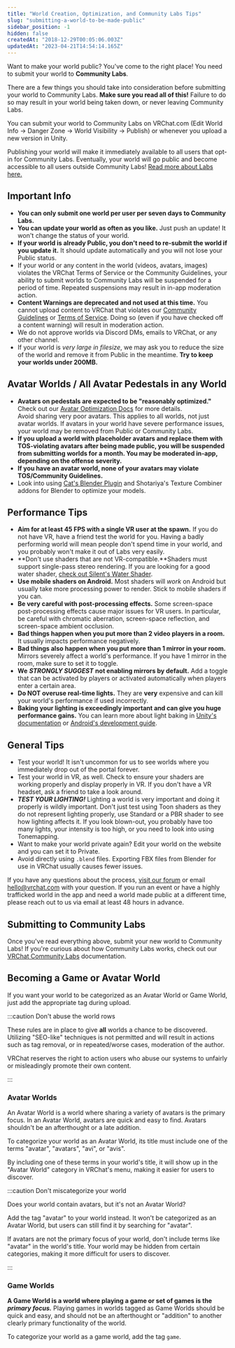 ```yaml
---
title: "World Creation, Optimization, and Community Labs Tips"
slug: "submitting-a-world-to-be-made-public"
sidebar_position: -1
hidden: false
createdAt: "2018-12-29T00:05:06.003Z"
updatedAt: "2023-04-21T14:54:14.165Z"
---
```

Want to make your world public? You've come to the right place! You need to submit your world to **Community Labs**.

There are a few things you should take into consideration before submitting your world to Community Labs. **Make sure you read all of this!** Failure to do so may result in your world being taken down, or never leaving Community Labs.

You can submit your world to Community Labs on VRChat.com (Edit World Info -> Danger Zone -> World Visibility -> Publish) or whenever you upload a new version in Unity.

Publishing your world will make it immediately available to all users that opt-in for Community Labs. Eventually, your world will go public and become accessible to all users outside Community Labs! [Read more about Labs here.](https://docs.vrchat.com/docs/vrchat-community-labs)

## Important Info

- **You can only submit one world per user per seven days to Community Labs.** 
- **You can update your world as often as you like.** Just push an update! It won't change the status of your world.
- **If your world is already Public, you don't need to re-submit the world if you update it.** It should update automatically and you will not lose your Public status.
- If your world or any content in the world (videos, avatars, images) violates the VRChat Terms of Service or the Community Guidelines, your ability to submit worlds to Community Labs will be suspended for a period of time. Repeated suspensions may result in in-app moderation action.
- **Content Warnings are deprecated and not used at this time.** You cannot upload content to VRChat that violates our [Community Guidelines](https://vrchat.com/community-guidelines) or [Terms of Service](https://vrchat.com/legal). Doing so (even if you have checked off a content warning) will result in moderation action.
- We do not approve worlds via Discord DMs, emails to VRChat, or any other channel.
- If your world is _very large in filesize_, we may ask you to reduce the size of the world and remove it from Public in the meantime. **Try to keep your worlds under 200MB.**

## Avatar Worlds / All Avatar Pedestals in any World

- **Avatars on pedestals are expected to be "reasonably optimized."** Check out our [Avatar Optimization Docs](/avatars/avatar-optimizing-tips) for more details.  
  Avoid sharing very poor avatars. This applies to all worlds, not just avatar worlds. If avatars in your world have severe performance issues, your world may be removed from Public or Community Labs.
- **If you upload a world with placeholder avatars and replace them with TOS-violating avatars after being made public, you will be suspended from submitting worlds for a month. You may be moderated in-app, depending on the offense severity.**
- **If you have an avatar world, none of your avatars may violate TOS/Community Guidelines.**
- Look into using [Cat's Blender Plugin](https://github.com/absolute-quantum/cats-blender-plugin) and Shotariya's Texture Combiner addons for Blender to optimize your models. 

## Performance Tips

- **Aim for at least 45 FPS with a single VR user at the spawn.** If you do not have VR, have a friend test the world for you. Having a badly performing world will mean people don't spend time in your world, and you probably won't make it out of Labs very easily.
- **Don't use shaders that are not VR-compatible.**Shaders must support single-pass stereo rendering. If you are looking for a good water shader, [check out Silent's Water Shader](https://gitlab.com/s-ilent/clear-water).
- **Use mobile shaders on Android.** Most shaders will _work_ on Android but usually take more processing power to render. Stick to mobile shaders if you can.
- **Be very careful with post-processing effects.** Some screen-space post-processing effects cause major issues for VR users. In particular, be careful with chromatic aberration, screen-space reflection, and screen-space ambient occlusion. 
- **Bad things happen when you put more than 2 video players in a room.** It usually impacts performance negatively.
- **Bad things also happen when you put more than 1 mirror in your room.**  Mirrors severely affect a world's performance. If you have 1 mirror in the room, make sure to set it to toggle.
- **We** **_STRONGLY SUGGEST_** **not enabling mirrors by default.** Add a toggle that can be activated by players or activated automatically when players enter a certain area.
- **Do NOT overuse real-time lights.** They are **very** expensive and can kill your world's performance if used incorrectly.
- **Baking your lighting is exceedingly important and can give you huge performance gains.** You can learn more about light baking in [Unity's documentation](https://docs.unity3d.com/Manual/progressive-lightmapper.html) or  [Android's development guide](https://developer.android.com/games/optimize/lighting-for-mobile-games-with-unity#lightmap-baking).

## General Tips

- Test your world! It isn't uncommon for us to see worlds where you immediately drop out of the portal forever.
- Test your world in VR, as well. Check to ensure your shaders are working properly and display properly in VR. If you don't have a VR headset, ask a friend to take a look around.
- **_TEST YOUR LIGHTING!_** Lighting a world is very important and doing it properly is wildly important. Don't just test using Toon shaders as they do not represent lighting properly, use Standard or a PBR shader to see how lighting affects it. If you look blown-out, you probably have too many lights, your intensity is too high, or you need to look into using Tonemapping.
- Want to make your world private again?  Edit your world on the website and you can set it to Private.
- Avoid directly using `.blend` files. Exporting FBX files from Blender for use in VRChat usually causes fewer issues.

If you have any questions about the process, [visit our forum](https://ask.vrchat.com/c/worlds/27) or email hello@vrchat.com with your question.  If you run an event or have a highly trafficked world in the app and need a world made public at a different time, please reach out to us via email at least 48 hours in advance.

## Submitting to Community Labs

Once you've read everything above, submit your new world to Community Labs! If you're curious about how Community Labs works, check out our [VRChat Community Labs](https://docs.vrchat.com/docs/vrchat-community-labs) documentation.

## Becoming a Game or Avatar World

If you want your world to be categorized as an Avatar World or Game World, just add the appropriate tag during upload.


:::caution Don't abuse the world rows

These rules are in place to give **all** worlds a chance to be discovered. Utilizing "SEO-like" techniques is not permitted and will result in actions such as tag removal, or in repeated/worse cases, moderation of the author.

VRChat reserves the right to action users who abuse our systems to unfairly or misleadingly promote their own content.

:::

### Avatar Worlds

An Avatar World is a world where sharing a variety of avatars is the primary focus. In an Avatar World, avatars are quick and easy to find. Avatars shouldn't be an afterthought or a late addition.

To categorize your world as an Avatar World, its title must include one of the terms "avatar", "avatars", "avi", or "avis". 

By including one of these terms in your world's title, it will show up in the "Avatar World" category in VRChat's menu, making it easier for users to discover.

:::caution Don't miscategorize your world

Does your world contain avatars, but it's not an Avatar World?

Add the tag "avatar" to your world instead. It won't be categorized as an Avatar World, but users can still find it by searching for "avatar".

If avatars are not the primary focus of your world, don't include terms like "avatar" in the world's title. Your world may be hidden from certain categories, making it more difficult for users to discover.

:::

### Game Worlds

**A Game World is a world where playing a game or set of games is the** **_primary focus._** Playing games in worlds tagged as Game Worlds should be quick and easy, and should not be an afterthought or "addition" to another clearly primary functionality of the world.

To categorize your world as a game world, add the tag `game`.
